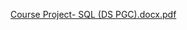 [Course Project- SQL (DS PGC).docx.pdf](https://github.com/user-attachments/files/17975612/Course.Project-.SQL.DS.PGC.docx.pdf)

